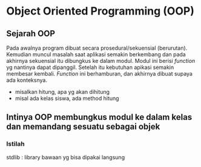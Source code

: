 # Object Oriented Programming (OOP)

## Sejarah OOP

Pada awalnya program dibuat secara prosedural/sekuensial (berurutan). Kemudian muncul masalah saat aplikasi semakin berkembang dan pada akhirnya sekuensial itu dibungkus ke dalam modul. Modul ini berisi *function* yg nantinya dapat dipanggil.
Setelah itu kebutuhan apikasi semakin membesar kembali. *Function* ini berhamburan, dan akhirnya dibuat supaya ada konteksnya.

* misalkan hitung, apa yg akan dihitung
* misal ada kelas siswa, ada method hitung

## Intinya OOP membungkus modul ke dalam kelas dan memandang sesuatu sebagai objek

### Istilah

stdlib : library bawaan yg bisa dipakai langsung
